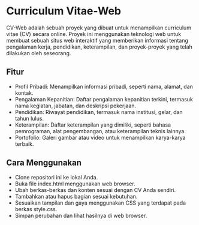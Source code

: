 # Curriculum Vitae-Web

CV-Web adalah sebuah proyek yang dibuat untuk menampilkan curriculum vitae (CV) secara online. Proyek ini menggunakan teknologi web untuk membuat sebuah situs web interaktif yang memberikan informasi tentang pengalaman kerja, pendidikan, keterampilan, dan proyek-proyek yang telah dilakukan oleh seseorang.

## Fitur

- Profil Pribadi: Menampilkan informasi pribadi, seperti nama, alamat, dan kontak.
- Pengalaman Kepanitian: Daftar pengalaman kepanitian terkini, termasuk nama kegiatan, jabatan, dan deskripsi pekerjaan.
- Pendidikan: Riwayat pendidikan, termasuk nama institusi, gelar, dan tahun lulus.
- Keterampilan: Daftar keterampilan yang dimiliki, seperti bahasa pemrograman, alat pengembangan, atau keterampilan teknis lainnya.
- Portofolio: Galeri gambar atau video untuk menampilkan karya-karya terbaik.

## Cara Menggunakan


- Clone repositori ini ke lokal Anda.
- Buka file index.html menggunakan web browser.
- Ubah berkas-berkas dan konten sesuai dengan CV Anda sendiri.
- Tambahkan atau hapus bagian sesuai kebutuhan.
- Sesuaikan tampilan dan gaya menggunakan CSS yang terdapat pada berkas style.css.
- Simpan perubahan dan lihat hasilnya di web browser.







